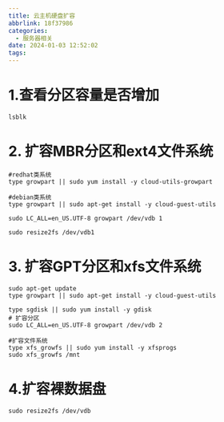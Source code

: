 ```yaml
---
title: 云主机硬盘扩容
abbrlink: 18f37986
categories:
  - 服务器相关
date: 2024-01-03 12:52:02
tags:
---
```


# 1.查看分区容量是否增加

    lsblk
    
# 2. 扩容MBR分区和ext4文件系统
 

    #redhat类系统
    type growpart || sudo yum install -y cloud-utils-growpart
    
    #debian类系统
    type growpart || sudo apt-get install -y cloud-guest-utils
    
    sudo LC_ALL=en_US.UTF-8 growpart /dev/vdb 1
    
    sudo resize2fs /dev/vdb1
    
# 3. 扩容GPT分区和xfs文件系统
    

    sudo apt-get update
    type growpart || sudo apt-get install -y cloud-guest-utils
    
    type sgdisk || sudo yum install -y gdisk
    # 扩容分区
    sudo LC_ALL=en_US.UTF-8 growpart /dev/vdb 2
    
    #扩容文件系统
    type xfs_growfs || sudo yum install -y xfsprogs
    sudo xfs_growfs /mnt
    
# 4.扩容裸数据盘
    
    sudo resize2fs /dev/vdb